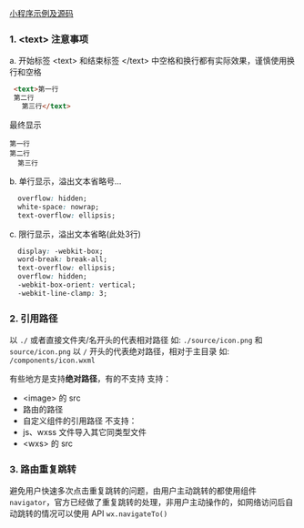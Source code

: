 
[小程序示例及源码](https://mp.weixin.qq.com/debug/wxadoc/dev/demo.html)

### 1. \<text> 注意事项

a. 开始标签 \<text> 和结束标签 \</text> 中空格和换行都有实际效果，谨慎使用换行和空格

  ```html
   <text>第一行 
   第二行
     第三行</text>
  ```

最终显示

  ```
  第一行
  第二行
    第三行
  ```

b. 单行显示，溢出文本省略号...

  ```css
    overflow: hidden;
    white-space: nowrap;
    text-overflow: ellipsis;
  ```

c. 限行显示，溢出文本省略(此处3行)

  ```css
    display: -webkit-box; 
    word-break: break-all; 
    text-overflow: ellipsis; 
    overflow: hidden; 
    -webkit-box-orient: vertical; 
    -webkit-line-clamp: 3; 
  ```

### 2. 引用路径
以 `./` 或者直接文件夹/名开头的代表相对路径
    如: `./source/icon.png` 和 `source/icon.png`
以 `/` 开头的代表绝对路径，相对于主目录
    如: `/components/icon.wxml`

有些地方是支持**绝对路径**，有的不支持
支持：
- \<image> 的 src
- 路由的路径
- 自定义组件的引用路径
不支持：
- js、wxss 文件导入其它同类型文件
- \<wxs> 的 src

### 3. 路由重复跳转
避免用户快速多次点击重复跳转的问题，由用户主动跳转的都使用组件 `navigator`，官方已经做了重复跳转的处理，非用户主动操作的，如网络访问后自动跳转的情况可以使用 API `wx.navigateTo()`


